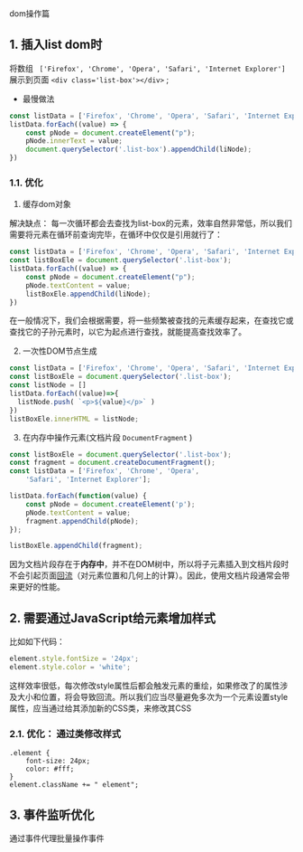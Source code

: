 <div class="title">dom操作篇</div>

## 1. 插入list dom时

将数组 ` ['Firefox', 'Chrome', 'Opera', 'Safari', 'Internet Explorer']` 展示到页面 `<div class='list-box'></div>` ;

* 最慢做法

``` js
const listData = ['Firefox', 'Chrome', 'Opera', 'Safari', 'Internet Explorer'];
listData.forEach((value) => {
    const pNode = document.createElement("p");
    pNode.innerText = value;
    document.querySelector('.list-box').appendChild(liNode);
})
```
### 1.1. 优化

1. 缓存dom对象

解决缺点： 每一次循环都会去查找为list-box的元素，效率自然非常低，所以我们需要将元素在循环前查询完毕，在循环中仅仅是引用就行了：

``` js
const listData = ['Firefox', 'Chrome', 'Opera', 'Safari', 'Internet Explorer'];
const listBoxEle = document.querySelector('.list-box');
listData.forEach((value) => {
    const pNode = document.createElement("p");
    pNode.textContent = value;
    listBoxEle.appendChild(liNode);
})
```

在一般情况下，我们会根据需要，将一些频繁被查找的元素缓存起来，在查找它或查找它的子孙元素时，以它为起点进行查找，就能提高查找效率了。

2. 一次性DOM节点生成

```js
const listData = ['Firefox', 'Chrome', 'Opera', 'Safari', 'Internet Explorer'];
const listBoxEle = document.querySelector('.list-box');
const listNode = []
listData.forEach((value)=>{
  listNode.push( `<p>${value}</p>` )
})
listBoxEle.innerHTML = listNode;
```

3. 在内存中操作元素(文档片段 `DocumentFragment` )

```js
const listBoxEle = document.querySelector('.list-box');
const fragment = document.createDocumentFragment();
const listData = ['Firefox', 'Chrome', 'Opera',
    'Safari', 'Internet Explorer'];

listData.forEach(function(value) {
    const pNode = document.createElement('p');
    pNode.textContent = value;
    fragment.appendChild(pNode);
});

listBoxEle.appendChild(fragment);
```

因为文档片段存在于**内存中**，并不在DOM树中，所以将子元素插入到文档片段时不会引起页面[回流](https://developer.mozilla.org/zh-CN/docs/Glossary/Reflow)（对元素位置和几何上的计算）。因此，使用文档片段通常会带来更好的性能。

## 2. 需要通过JavaScript给元素增加样式
比如如下代码：

```js
element.style.fontSize = '24px';
element.style.color = 'white';
```

这样效率很低，每次修改style属性后都会触发元素的重绘，如果修改了的属性涉及大小和位置，将会导致回流。所以我们应当尽量避免多次为一个元素设置style属性，应当通过给其添加新的CSS类，来修改其CSS

### 2.1. 优化： 通过类修改样式

```
.element {
    font-size: 24px;
    color: #fff;
}
element.className += " element";
```

## 3. 事件监听优化

通过事件代理批量操作事件

